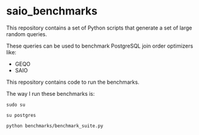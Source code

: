 # saio_benchmarks
This repository contains a set of Python scripts that generate a set of large random queries.

These queries can be used to benchmark PostgreSQL join order optimizers like:

* GEQO
* SAIO

This repository contains code to run the benchmarks.

The way I run these benchmarks is:

```
sudo su

su postgres

python benchmarks/benchmark_suite.py
```

